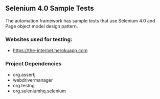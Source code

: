## Selenium 4.0 Sample Tests

The automation framework has sample tests that use Selenium 4.0 and Page object model design pattern.

### Websites used for testing:
- https://the-internet.herokuapp.com
### Project Dependencies
- org.assertj 
- webdrivermanager
- org.testng 
- org.seleniumhq.selenium 


